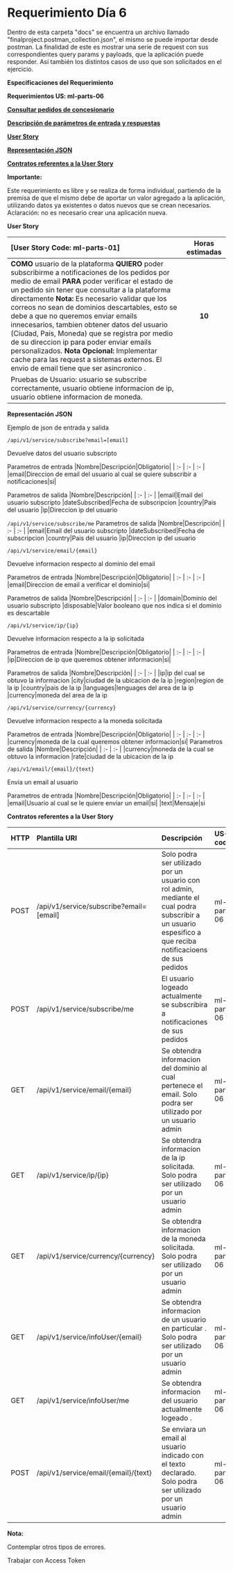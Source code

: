 
# **Requerimiento Día 6**

Dentro de esta carpeta "docs" se encuentra un archivo llamado "finalproject.postman_collection.json", el mismo se puede importar desde postman. La finalidad de este es mostrar una serie de request con sus correspondientes query params y payloads, que la aplicación puede responder. Así también los distintos casos de uso que son solicitados en el ejercicio.

**Especificaciones del Requerimiento**

**Requerimientos US: ml-parts-06**

[**Consultar pedidos de concesionario**](#_heading=h.2s8eyo1)

[**Descripción de parámetros de entrada y respuestas**](#_heading=h.gjdgxs)[](#_heading=h.gjdgxs)

[**User Story**](#_heading=h.3dy6vkm)[](#_heading=h.3dy6vkm)

[**Representación JSON**](#_heading=h.1t3h5sf)[](#_heading=h.1t3h5sf)

[**Contratos referentes a la User Story**](#_heading=h.4d34og8)[](#_heading=h.4d34og8)

**Importante:**

Este requerimiento es libre y se realiza de forma individual, partiendo de la premisa de que el mismo debe de aportar un valor agregado a la aplicación, utilizando datos ya existentes o datos nuevos que se crean necesarios. Aclaración: no es necesario crear una aplicación nueva.


**User Story**


**[User Story Code: ml-parts-01]**|Horas estimadas|
| :- | :-: |
|**COMO** usuario de la plataforma **QUIERO** poder subscribirme a notificaciones de los pedidos por medio de email **PARA** poder verificar el estado de un pedido sin tener que consultar a la plataforma directamente **Nota:** Es necesario validar que los correos no sean de dominios descartables, esto se debe a que no queremos enviar emails innecesarios, tambien obtener datos del usuario (Ciudad, Pais, Moneda) que se registra por medio de su direccion ip para poder enviar emails personalizados.  **Nota Opcional:** Implementar cache para las request a sistemas externos. El envio de email tiene que ser asincronico . |**10**|
Pruebas de Usuario: usuario se subscribe correctamente, usuario obtiene informacion de ip, usuario obtiene informacion de moneda.|

**Representación JSON**


Ejemplo de json de entrada y salida


```/api/v1/service/subscribe?email=[email]```

Devuelve datos del usuario subscripto

Parametros de entrada
|Nombre|Descripción|Obligatorio|
| :- | :- | :- |
|email|Direccion de email del usuario al cual se quiere subscribir a notificaciones|si|

Parametros de salida
|Nombre|Descripción|
| :- | :- |
|email|Email del usuario subscripto
|dateSubscribed|Fecha de subscripcion
|country|Pais del usuario
|ip|Direccion ip del usuario

```/api/v1/service/subscribe/me```
Parametros de salida
|Nombre|Descripción|
| :- | :- |
|email|Email del usuario subscripto
|dateSubscribed|Fecha de subscripcion
|country|Pais del usuario
|ip|Direccion ip del usuario

```/api/v1/service/email/{email}```

Devuelve informacion respecto al dominio del email

Parametros de entrada
|Nombre|Descripción|Obligatorio|
| :- | :- | :- |
|email|Direccion de email a verificar el dominio|si|

Parametros de salida
|Nombre|Descripción|
| :- | :- |
|domain|Dominio del usuario subscripto
|disposable|Valor booleano que nos indica si el dominio es descartable

```/api/v1/service/ip/{ip}```

Devuelve informacion respecto a la ip solicitada

Parametros de entrada
|Nombre|Descripción|Obligatorio|
| :- | :- | :- |
|ip|Direccion de ip que queremos obtener informacion|si|

Parametros de salida
|Nombre|Descripción|
| :- | :- |
|ip|ip del cual se obtuvo la informacion
|city|ciudad de la ubicacion de la ip
|region|region de la ip
|country|pais de la ip
|languages|lenguages del area de la ip
|currency|moneda del area de la ip

```/api/v1/service/currency/{currency}```

Devuelve informacion respecto a la moneda solicitada

Parametros de entrada
|Nombre|Descripción|Obligatorio|
| :- | :- | :- |
|currency|moneda de la cual queremos obtener informacion|si|
Parametros de salida
|Nombre|Descripción|
| :- | :- |
|currency|moneda de la cual se obtuvo la informacion
|rate|ciudad de la ubicacion de la ip

```/api/v1/email/{email}/{text}```

Envia un email al usuario

Parametros de entrada
|Nombre|Descripción|Obligatorio|
| :- | :- | :- |
|email|Usuario al cual se le quiere enviar un email|si|
|text|Mensaje|si

**Contratos referentes a la User Story**

|HTTP|Plantilla URI|Descripción|US-code|
| :- | :- | :- | :- |
|POST|/api/v1/service/subscribe?email=[email]|Solo podra ser utilizado por un usuario con rol admin, mediante el cual podra subscribir a un usuario espesifico a que reciba notificacioens de sus pedidos |ml-parts-06|
|POST|/api/v1/service/subscribe/me|El usuario logeado actualmente se subscribira a notificaciones de sus pedidos |ml-parts-06|
|GET|/api/v1/service/email/{email}|Se obtendra informacion del dominio al cual pertenece el email. Solo podra ser utilizado por un usuario admin |ml-parts-06|
|GET|/api/v1/service/ip/{ip}|Se obtendra informacion de la ip solicitada. Solo podra ser utilizado por un usuario admin |ml-parts-06|
|GET|/api/v1/service/currency/{currency}|Se obtendra informacion de la moneda solicitada. Solo podra ser utilizado por un usuario admin |ml-parts-06|
|GET|/api/v1/service/infoUser/{email}|Se obtendra informacion de un usuario en particular . Solo podra ser utilizado por un usuario admin |ml-parts-06|
|GET|/api/v1/service/infoUser/me|Se obtendra informacion del usuario actualmente logeado . |ml-parts-06|
|POST|/api/v1/service/email/{email}/{text}|Se enviara un email al usuario indicado con el texto declarado. Solo podra ser utilizado por un usuario admin |ml-parts-06|


**Nota:**

Contemplar otros tipos de errores.

Trabajar con Access Token 


